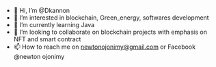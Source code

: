 - 👋 Hi, I’m @Dkannon
- 👀 I’m interested in blockchain, Green_energy, softwares development
- 🌱 I’m currently learning Java 
- 💞️ I’m looking to collaborate on blockchain projects with emphasis on NFT and smart contract
- 📫 How to reach me on newtonojonimy@gmail.com or Facebook @newton ojonimy

<!---
Dkannon is a ✨ special ✨ repository because its `README.md` (this file) appears on your GitHub profile.
You can click the Preview link to take a look at your changes.
--->
